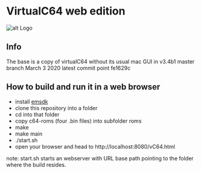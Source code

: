 # VirtualC64 web edition

![alt Logo](http://www.dirkwhoffmann.de/software/images/banner-vcweb.jpg)

## Info

The base is a copy of virtualC64 without its usual mac GUI in v3.4b1 master branch March 3 2020 latest commit point fe1629c

## How to build and run it in a web browser 
* install [emsdk](https://emscripten.org/docs/getting_started/downloads.html) 
* clone this repository into a folder 
* cd into that folder
* copy c64-roms (four .bin files) into subfolder roms
* make 
* make main
* ./start.sh
* open your browser and head to http://localhost:8080/vC64.html

note: start.sh starts an webserver with URL base path pointing to the folder where the build resides.



